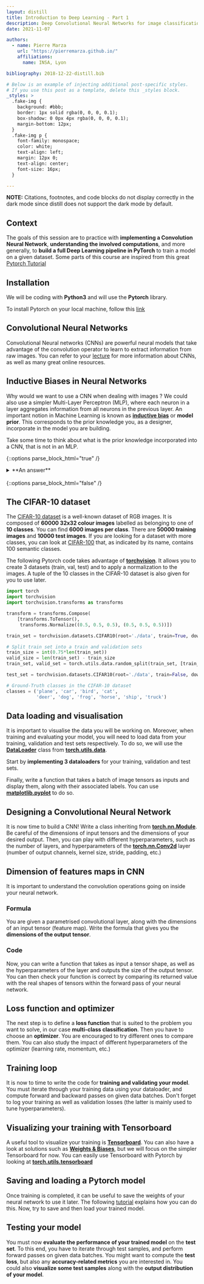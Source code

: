 ```yaml
---
layout: distill
title: Introduction to Deep Learning - Part 1
description: Deep Convolutional Neural Networks for image classification
date: 2021-11-07

authors:
  - name: Pierre Marza
    url: "https://pierremarza.github.io/"
    affiliations:
      name: INSA, Lyon

bibliography: 2018-12-22-distill.bib

# Below is an example of injecting additional post-specific styles.
# If you use this post as a template, delete this _styles block.
_styles: >
  .fake-img {
    background: #bbb;
    border: 1px solid rgba(0, 0, 0, 0.1);
    box-shadow: 0 0px 4px rgba(0, 0, 0, 0.1);
    margin-bottom: 12px;
  }
  .fake-img p {
    font-family: monospace;
    color: white;
    text-align: left;
    margin: 12px 0;
    text-align: center;
    font-size: 16px;
  }

---
```


**NOTE:**
Citations, footnotes, and code blocks do not display correctly in the dark mode since distill does not support the dark mode by default.

## Context
The goals of this session are to practice with **implementing a Convolution Neural Network**, **understanding the involved computations**, and more generally, to **build a full Deep Learning pipeline in PyTorch** to train a model on a given dataset. Some parts of this course are inspired from this great [Pytorch Tutorial](https://pytorch.org/tutorials/beginner/blitz/cifar10_tutorial.html#sphx-glr-beginner-blitz-cifar10-tutorial-py)

## Installation
We will be coding with **Python3** and will use the **Pytorch** library.

To install Pytorch on your local machine, follow this [link](https://pytorch.org/get-started/locally/)

## Convolutional Neural Networks
Convolutional Neural networks (CNNs) are powerful neural models that take advantage of the convolution operator to learn to extract information from raw images. You can refer to your [lecture](https://chriswolfvision.github.io/www/teaching/deeplearning/cm-deeplearning-2-7-convolutions.pdf) for more information about CNNs, as well as many great online resources.

## Inductive Biases in Neural Networks
Why would we want to use a CNN when dealing with images ? We could also use a simpler Multi-Layer Perceptron (MLP), where each neuron in a layer aggregates information from all neurons in the previous layer. An important notion in Machine Learning is known as [**inductive bias**](https://en.wikipedia.org/wiki/Inductive_bias) or **model prior**. This corresponds to the prior knowledge you, as a designer, incorporate in the model you are building.

Take some time to think about what is the prior knowledge incorporated into a CNN, that is not in an MLP.

{::options parse_block_html="true" /}
<details><summary markdown="span">**An answer**</summary>
The assumption that data has a spatial underlying structure, known as **Spatial Inductive Bias** is used in CNNs. Indeed, the convolution operation aggregates information from only the local spatial neighborood around the center of the filter. Models equipped with such inductive bias are particularly well suited to extract information from the pixels of an image.
</details>
<br/>
{::options parse_block_html="false" /} 

## The CIFAR-10 dataset
The [CIFAR-10 dataset](https://www.cs.toronto.edu/~kriz/cifar.html) is a well-known dataset of RGB images. It is composed of **60000 32x32 colour images** labelled as belonging to one of **10 classes**. You can find **6000 images per class**. There are **50000 training images** and **10000 test images**. If you are looking for a dataset with more classes, you can look at [CIFAR-100](https://www.cs.toronto.edu/~kriz/cifar.html) that, as indicated by its name, contains 100 semantic classes.

The following Pytorch code takes advantage of [**torchvision**](https://pytorch.org/vision/stable/index.html). It allows you to create 3 datasets (train, val, test) and to apply a normalization to the images. A tuple of the 10 classes in the CIFAR-10 dataset is also given for you to use later.

```python
import torch
import torchvision
import torchvision.transforms as transforms

transform = transforms.Compose(
    [transforms.ToTensor(),
     transforms.Normalize((0.5, 0.5, 0.5), (0.5, 0.5, 0.5))])

train_set = torchvision.datasets.CIFAR10(root='./data', train=True, download=True, transform=transform)

# Split train set into a train and validation sets
train_size = int(0.75*len(train_set))
valid_size = len(train_set) - train_size
train_set, valid_set = torch.utils.data.random_split(train_set, [train_size, valid_size])

test_set = torchvision.datasets.CIFAR10(root='./data', train=False, download=True, transform=transform)

# Ground-Truth classes in the CIFAR-10 dataset
classes = ('plane', 'car', 'bird', 'cat',
           'deer', 'dog', 'frog', 'horse', 'ship', 'truck')
```

## Data loading and visualisation
It is important to visualise the data you will be working on. Moreover, when training and evaluating your model, you will need to load data from your training, validation and test sets respectively. To do so, we will use the [**DataLoader**](https://pytorch.org/tutorials/beginner/basics/data_tutorial.html) class from [**torch.utils.data**](https://pytorch.org/docs/stable/data.html).

Start by **implementing 3 dataloaders** for your training, validation and test sets.

<!-- {::options parse_block_html="true" /}
<details><summary markdown="span">**A solution**</summary>
```python
# Define you batch size
batch_size = 4
# Training dataloader, we want to shuffle the samples between epochs
training_dataloader = torch.utils.data.DataLoader(train_set, batch_size=batch_size, shuffle=True, num_workers=0)
# Validation dataloader, no need to shuffle
valid_dataloader = torch.utils.data.DataLoader(valid_set, batch_size=batch_size, shuffle=False, num_workers=0)
# Test dataloader, no need to shuffle
test_dataloader = torch.utils.data.DataLoader(test_set, batch_size=batch_size, shuffle=False, num_workers=0)
```
</details>
<br/>
{::options parse_block_html="false" /} 

Now, try to **create an iterator** to go through your training dataloader, and **get the next batch**.
{::options parse_block_html="true" /}
<details><summary markdown="span">**A solution**</summary>
```python
dataiter = iter(training_dataloader)
images, labels = dataiter.next()
```
</details>
<br/>
{::options parse_block_html="false" /}  -->

Finally, write a function that takes a batch of image tensors as inputs and display them, along with their associated labels. You can use [**matplotlib.pyplot**](https://matplotlib.org/stable/api/_as_gen/matplotlib.pyplot.html) to do so.




<!-- {::options parse_block_html="true" /}
<details><summary markdown="span">**Solution 1 (from the [Pytorch Tutorial](https://pytorch.org/tutorials/beginner/blitz/cifar10_tutorial.html#sphx-glr-beginner-blitz-cifar10-tutorial-py)) with [tochvision.utils_make_grid](https://pytorch.org/vision/stable/utils.html#torchvision.utils.make_grid)**</summary>
```python
def imshow(img):
    img = img / 2 + 0.5     # unnormalize
    npimg = img.numpy()
    plt.imshow(np.transpose(npimg, (1, 2, 0)))
    plt.show()
# show images
imshow(torchvision.utils.make_grid(images))
# print labels
print(' '.join('%5s' % classes[labels[j]] for j in range(batch_size)))
```
</details>
<br/>
{::options parse_block_html="false" /}  -->

<!-- {::options parse_block_html="true" /}
<details><summary markdown="span">**Solution 2**</summary>
```python
def process_img(img):
    img = img / 2 + 0.5     # unnormalize
    npimg = img.numpy()
    npimg = np.transpose(npimg, (1, 2, 0))
    return npimg

def imshow_batch(imgs, labels, classes):
    # Get batch_size
    bs = imgs.shape[0]
    # Create Matplotlib figure with batch_size sub_plots
    fig, axs = plt.subplots(1, bs)
    for i in range(bs):
        # Showing image
        axs[i].imshow(process_img(imgs[i]))
        # Removing axis legend
        axs[i].axis('off')
        # Adding the GT class of the image as a title of the subplot
        axs[i].title.set_text(classes[labels[i]])
    plt.show()

imshow_batch(images, labels, classes)
```
</details>
<br/>
{::options parse_block_html="false" /}  -->


## Designing a Convolutional Neural Network
It is now time to build a CNN! Write a class inheriting from [**torch.nn.Module**](https://pytorch.org/docs/stable/generated/torch.nn.Module.html). Be careful of the dimensions of input tensors and the dimensions of your desired output.
Then, you can play with different hyperparameters, such as the number of layers, and hyperparameters of the [**torch.nn.Conv2d**](https://pytorch.org/docs/stable/generated/torch.nn.Conv2d.html) layer (number of output channels, kernel size, stride, padding, etc.)

<!-- {::options parse_block_html="true" /}
<details><summary markdown="span">**A solution**</summary>
```python
import torch.nn.functional as F
# This is the base LeNet architecture you saw in the lecture, adapted to our input and output dimensions
class LeNet(torch.nn.Module):
    def __init__(self):
        super (LeNet , self).__init__()
        # 3 input channels , 10 output channels ,
        # 5x5 filters , stride =1, no padding
        self.conv1 = torch.nn.Conv2d(3, 20, 5, 1, 0)
        self.conv2 = torch.nn.Conv2d(20, 50, 5, 1, 0)
        self.fc1 = torch.nn.Linear(5*5*50, 500)
        self.fc2 = torch.nn.Linear(500, 10)

    def forward(self , x):
        x = F.relu(self.conv1(x))
        # Max pooling with a filter size of 2x2
        # and a stride of 2
        x = F.max_pool2d(x, 2, 2)
        x = F.relu(self.conv2(x))
        x = F.max_pool2d(x, 2, 2)
        x = x.view(-1, 5*5*50)
        x = F.relu(self.fc1(x))
        return self.fc2(x)

model = LeNet()
print('in: ', images.shape) # in:  torch.Size([4, 3, 32, 32])
out = model(images)
print('out: ', out.shape)   # out:  torch.Size([4, 10])
```
</details>
<br/>
{::options parse_block_html="false" /}  -->

## Dimension of features maps in CNN
It is important to understand the convolution operations going on inside your neural network.

### Formula
You are given a parametrised convolutional layer, along with the dimensions of an input tensor (feature map). Write the formula that gives you the **dimensions of the output tensor**.

<!-- {::options parse_block_html="true" /}
<details><summary markdown="span">**A solution**</summary>
Let's denote the size of input and output tensors along axis $x$ as $I_x$ and $O_x$, and the respective kernel size, padding and stride as $K_x$, $P_x$ and $S_x$.
We have,

$$
O_x = \frac{I_x - K_x + 2P_x}{S_x} + 1
$$

For an input tensor with shape $(N_{in}, I_x, I_y)$ where $N_{in}$ is the number of input channels, the output tensor from a convolution layer with $N_{out}$ filters will have the following shape,

$$
(N_{out}, \frac{I_x - K_x + 2P_x}{S_x} + 1, \frac{I_y - K_y + 2P_y}{S_y} + 1)
$$
</details>
<br/>
{::options parse_block_html="false" /}  -->

<!-- ### Maxpooling Layer
Do the same for a Maxpooling layer. -->


### Code
Now, you can write a function that takes as input a tensor shape, as well as the hyperparameters of the layer and outputs the size of the output tensor. You can then check your function is correct by comparing its returned value with the real shapes of tensors within the forward pass of your neural network.

<!-- {::options parse_block_html="true" /}
<details><summary markdown="span">**A solution**</summary>
```python
def compute_output_shape_conv(input_shape=torch.Size([4, 3, 32, 32]), kernel_size=(3, 3), stride=(1, 1), padding=(0, 0), n_out=20):
    assert len(input_shape) == 4, 'input shape should be (B, C, H, W)'
    assert len(kernel_size) == 2 and len(stride) == 2 and len(padding) == 2, 'all conv hyperparameters should be defined along both x and y axes' 
    
    I_x = input_shape[2]
    I_y = input_shape[3]

    out = []
    for i, I in enumerate([I_x, I_y]):
        O = 1 + (I - kernel_size[i] + 2*padding[i])/stride[i]
        out.append(int(O))
    
    return torch.Size([input_shape[0], n_out, out[0], out[1]])


class LeNet(torch.nn.Module):
    def __init__(self):
        super (LeNet , self).__init__()
        # 3 input channels , 10 output channels ,
        # 5x5 filters , stride =1, no padding
        self.conv1 = torch.nn.Conv2d(3, 20, 5, 1, 0)
        self.conv2 = torch.nn.Conv2d(20, 50, 5, 1, 0)
        self.fc1 = torch.nn.Linear(5*5*50, 500)
        self.fc2 = torch.nn.Linear(500, 10)

    def forward(self , x):
        out_shape_conv1 = compute_output_shape_conv(x.shape, (5,5), (1,1), (0,0), 20)
        x = F.relu(self.conv1(x))
        assert x.shape == out_shape_conv1

        # Max pooling with a filter size of 2x2
        # and a stride of 2
        x = F.max_pool2d(x, 2, 2)

        out_shape_conv2 = compute_output_shape_conv(x.shape, (5,5), (1,1), (0,0), 50)
        x = F.relu(self.conv2(x))
        assert x.shape == out_shape_conv2

        x = F.max_pool2d(x, 2, 2)
        x = x.view(-1, 5*5*50)
        x = F.relu(self.fc1(x))
        return self.fc2(x)
```
</details>
<br/>
{::options parse_block_html="false" /}  -->

## Loss function and optimizer
The next step is to define a **loss function** that is suited to the problem you want to solve, in our case **multi-class classification**. Then you have to choose an **optimizer**. You are encouraged to try different ones to compare them. You can also study the impact of different hyperparameters of the optimizer (learning rate, momentum, etc.)

<!-- {::options parse_block_html="true" /}
<details><summary markdown="span">**A solution**</summary>
```python
import torch.optim as optim

criterion = torch.nn.CrossEntropyLoss()
optimizer = optim.SGD(model.parameters(), lr=0.001, momentum=0.9)
```
</details>
<br/>
{::options parse_block_html="false" /}  -->

## Training loop
It is now to time to write the code for **training and validating your model**. You must iterate through your training data using your dataloader, and compute forward and backward passes on given data batches.
Don't forget to log your training as well as validation losses (the latter is mainly used to tune hyperparameters).

<!-- {::options parse_block_html="true" /}
<details><summary markdown="span">**A solution**</summary>
```python
epochs = 10
for epoch in range(epochs):
    logging_loss = 0.0
    for i, data in enumerate(training_dataloader):
        input, labels = data

        # zero the parameter gradients
        optimizer.zero_grad()
        
        # Forward pass
        out = model(input)

        # Compute loss
        loss = criterion(out, labels)

        # Compute gradients
        loss.backward()

        # Backward pass - model update
        optimizer.step()

        logging_loss += loss.item()

        if i % 2000 == 1999:
            # Logging training loss
            logging_loss /= 2000
            print('Training loss epoch ', epoch, ' -- mini-batch ', i, ': ', logging_loss)
            logging_loss = 0.0
        
            # Model validation
            with torch.no_grad():
                logging_loss_val = 0.0
                for data_val in tqdm(valid_dataloader):
                    input_val, labels_val = data_val
                    out_val = model(input_val)
                    loss_val = criterion(out_val, labels_val)
                    logging_loss_val += loss_val.item()
                logging_loss_val /= len(valid_dataloader)
                print('Validation loss: ', logging_loss_val)
```
</details>
<br/>
{::options parse_block_html="false" /}  -->

## Visualizing your training with Tensorboard
A useful tool to visualize your training is [**Tensorboard**](https://www.tensorflow.org/tensorboard/). You can also have a look at solutions such as [**Weights & Biases**](https://wandb.ai/site), but we will focus on the simpler Tensorboard for now.
You can easily use Tensorboard with Pytorch by looking at [**torch.utils.tensorboard**](https://pytorch.org/docs/stable/tensorboard.html)

## Saving and loading a Pytorch model
Once training is completed, it can be useful to save the weights of your neural network to use it later. The following [tutorial](https://pytorch.org/tutorials/beginner/basics/saveloadrun_tutorial.html) explains how you can do this. Now, try to save and then load your trained model.

<!-- {::options parse_block_html="true" /}
<details><summary markdown="span">**A solution**</summary>
```python
path = './le_net_cifar10.pth'

# Saving model
torch.save(model.state_dict(), path)

# Loading model
trained_model = LeNet()
trained_model.load_state_dict(torch.load(path))

# To use it for inference only, you can want to pass your model in eval mode
trained_model.eval()
```
</details>
<br/>
{::options parse_block_html="false" /}  -->

## Testing your model
You must now **evaluate the performance of your trained model** on the **test set**. To this end, you have to iterate through test samples, and perform forward passes on given data batches. You might want to compute the **test loss**, but also any **accuracy-related metrics** you are interested in. You could also **visualize some test samples** along with the **output distribution of your model**.